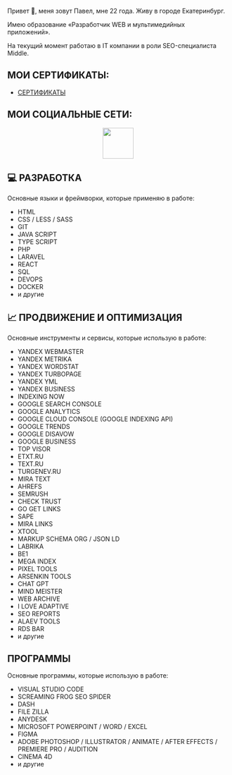 Привет 👋, меня зовут Павел, мне 22 года. Живу в городе Екатеринбург.

Имею образование «Разработчик WEB и мультимедийных приложений».

На текущий момент работаю в IT компании в роли SEO-специалиста Middle.

## МОИ СЕРТИФИКАТЫ:
* [СЕРТИФИКАТЫ](https://github.com/astergumi/astergumi/tree/master/Certificates)

## МОИ СОЦИАЛЬНЫЕ СЕТИ:
<p align='center'>
   <a href="https://www.instagram.com/astergumi">
       <img width="70px" src="https://www.admissionnepal.com/v2/media/svg/brand-logos/instagram-2-1.svg"/>
   </a>
</p>
  
## 💻 РАЗРАБОТКА
Основные языки и фреймворки, которые применяю в работе:
* HTML
* CSS / LESS / SASS
* GIT
* JAVA SCRIPT
* TYPE SCRIPT
* PHP
* LARAVEL
* REACT
* SQL
* DEVOPS
* DOCKER
* и другие
## 📈 ПРОДВИЖЕНИЕ И ОПТИМИЗАЦИЯ
Основные инструменты и сервисы, которые использую в работе:
* YANDEX WEBMASTER
* YANDEX METRIKA
* YANDEX WORDSTAT
* YANDEX TURBOPAGE
* YANDEX YML
* YANDEX BUSINESS
* INDEXING NOW
* GOOGLE SEARCH CONSOLE
* GOOGLE ANALYTICS
* GOOGLE CLOUD CONSOLE (GOOGLE INDEXING API)
* GOOGLE TRENDS
* GOOGLE DISAVOW
* GOOGLE BUSINESS
* TOP VISOR
* ETXT.RU
* TEXT.RU
* TURGENEV.RU
* MIRA TEXT
* AHREFS
* SEMRUSH
* CHECK TRUST
* GO GET LINKS
* SAPE
* MIRA LINKS
* XTOOL
* MARKUP SCHEMA ORG / JSON LD
* LABRIKA
* BE1
* MEGA INDEX
* PIXEL TOOLS
* ARSENKIN TOOLS
* CHAT GPT
* MIND MEISTER
* WEB ARCHIVE
* I LOVE ADAPTIVE
* SEO REPORTS
* ALAEV TOOLS
* RDS BAR
* и другие
## ПРОГРАММЫ
Основные программы, которые использую в работе:
* VISUAL STUDIO CODE
* SCREAMING FROG SEO SPIDER
* DASH
* FILE ZILLA
* ANYDESK
* MICROSOFT POWERPOINT / WORD / EXCEL
* FIGMA
* ADOBE PHOTOSHOP / ILLUSTRATOR / ANIMATE / AFTER EFFECTS / PREMIERE PRO / AUDITION
* CINEMA 4D
* и другие
<!--
**astergumi/astergumi** is a ✨ _special_ ✨ repository because its `README.md` (this file) appears on your GitHub profile.

Here are some ideas to get you started:

- 🔭 I’m currently working on ...
- 🌱 I’m currently learning ...
- 👯 I’m looking to collaborate on ...
- 🤔 I’m looking for help with ...
- 💬 Ask me about ...
- 📫 How to reach me: ...
- 😄 Pronouns: ...
- ⚡ Fun fact: ...
-->
